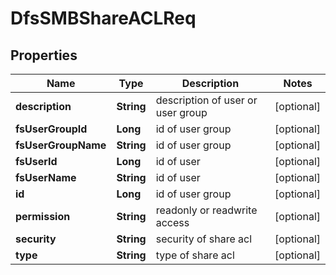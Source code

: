 # DfsSMBShareACLReq

## Properties
Name | Type | Description | Notes
------------ | ------------- | ------------- | -------------
**description** | **String** | description of user or user group |  [optional]
**fsUserGroupId** | **Long** | id of user group |  [optional]
**fsUserGroupName** | **String** | id of user group |  [optional]
**fsUserId** | **Long** | id of user |  [optional]
**fsUserName** | **String** | id of user |  [optional]
**id** | **Long** | id of user group |  [optional]
**permission** | **String** | readonly or readwrite access |  [optional]
**security** | **String** | security of share acl |  [optional]
**type** | **String** | type of share acl |  [optional]
